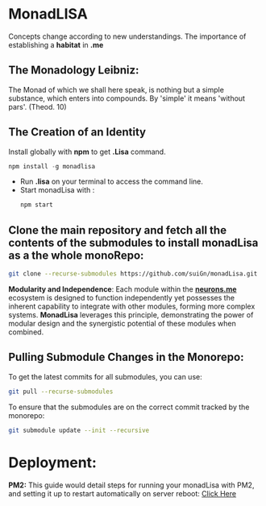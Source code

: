 # MonadLISA
Concepts change according to new understandings.
The importance of establishing a **habitat** in **.me**

## The Monadology Leibniz:
The Monad of which we shall here speak, is nothing but a simple substance, which enters into compounds. By 'simple' it means 'without pars'. (Theod. 10)

## The Creation of an Identity
Install globally with **npm** to get **.Lisa** command.
```js
npm install -g monadlisa
```
* Run **.lisa** on your terminal to access the command line.
* Start monadLisa with :
  ```bash
  npm start
  ```

## **Clone the main repository and fetch all the contents of the submodules to install monadLisa as a the whole monoRepo:**
```bash
git clone --recurse-submodules https://github.com/suiGn/monadLisa.git
```
**Modularity and Independence**: Each module within the [**neurons.me**](https://neurons.me) ecosystem is designed to function independently yet possesses the inherent capability to integrate with other modules, forming more complex systems. **MonadLisa** leverages this principle, demonstrating the power of modular design and the synergistic potential of these modules when combined.

## Pulling Submodule Changes in the Monorepo:
To get the latest commits for all submodules, you can use:
```bash
git pull --recurse-submodules
```
To ensure that the submodules are on the correct commit tracked by the monorepo:
```bash
git submodule update --init --recursive
```

# Deployment:
**PM2:** This guide would detail steps for running your monadLisa with PM2, and setting it up to restart automatically on server reboot: [Click Here](https://www.monadlisa.com/about/docs/deployment-and-management-of-monadlisa-with-pm2)

